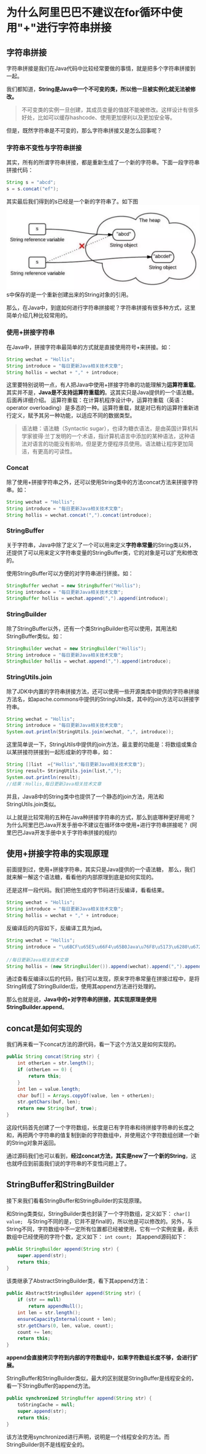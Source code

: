 # 为什么阿里巴巴不建议在for循环中使用"+"进行字符串拼接 

## 字符串拼接  

字符串拼接是我们在Java代码中比较经常要做的事情，就是把多个字符串拼接到一起。 

我们都知道，**String是Java中一个不可变的类，所以他一旦被实例化就无法被修改。**

>不可变类的实例一旦创建，其成员变量的值就不能被修改。这样设计有很多好处，比如可以缓存hashcode、使用更加便利以及更加安全等。 

但是，既然字符串是不可变的，那么字符串拼接又是怎么回事呢？ 

### 字符串不变性与字符串拼接
其实，所有的所谓字符串拼接，都是重新生成了一个新的字符串。下面一段字符串拼接代码： 

```java
String s = "abcd"; 
s = s.concat("ef"); 
```
其实最后我们得到的s已经是一个新的字符串了。如下图  
![title](https://raw.githubusercontent.com/lllpla/img/master/gitnote/2020/04/11/1586598030950-1586598031667.png)
s中保存的是一个重新创建出来的String对象的引用。 

那么，在Java中，到底如何进行字符串拼接呢？字符串拼接有很多种方式，这里简单介绍几种比较常用的。 

### 使用+拼接字符串

在Java中，拼接字符串最简单的方式就是直接使用符号+来拼接。如： 
```java
String wechat = "Hollis"; 
String introduce = "每日更新Java相关技术文章"; 
String hollis = wechat + "," + introduce; 
```
这里要特别说明一点，有人把Java中使用+拼接字符串的功能理解为**运算符重载**。其实并不是，**Java是不支持运算符重载的**。这其实只是Java提供的一个语法糖。后面再详细介绍。 
运算符重载：在计算机程序设计中，运算符重载（英语：operator overloading）是多态的一种。运算符重载，就是对已有的运算符重新进行定义，赋予其另一种功能，以适应不同的数据类型。 

>语法糖：语法糖（Syntactic sugar），也译为糖衣语法，是由英国计算机科学家彼得·兰丁发明的一个术语，指计算机语言中添加的某种语法，这种语法对语言的功能没有影响，但是更方便程序员使用。语法糖让程序更加简洁，有更高的可读性。 

### Concat 
除了使用+拼接字符串之外，还可以使用String类中的方法concat方法来拼接字符串。如： 
```java
String wechat = "Hollis"; 
String introduce = "每日更新Java相关技术文章"; 
String hollis = wechat.concat(",").concat(introduce);
```
### StringBuffer 

关于字符串，Java中除了定义了一个可以用来定义**字符串常量**的String类以外，还提供了可以用来定义字符串变量的StringBuffer类，它的对象是可以扩充和修改的。 

使用StringBuffer可以方便的对字符串进行拼接。如： 
```java
StringBuffer wechat = new StringBuffer("Hollis"); 
String introduce = "每日更新Java相关技术文章"; 
StringBuffer hollis = wechat.append(",").append(introduce); 
```
### StringBuilder 

除了StringBuffer以外，还有一个类StringBuilder也可以使用，其用法和StringBuffer类似。如： 
```java
StringBuilder wechat = new StringBuilder("Hollis"); 
String introduce = "每日更新Java相关技术文章"; 
StringBuilder hollis = wechat.append(",").append(introduce); 
```
### StringUtils.join 

除了JDK中内置的字符串拼接方法，还可以使用一些开源类库中提供的字符串拼接方法名，如apache.commons中提供的StringUtils类，其中的join方法可以拼接字符串。 
```java
String wechat = "Hollis"; 
String introduce = "每日更新Java相关技术文章"; 
System.out.println(StringUtils.join(wechat, ",", introduce)); 
```
这里简单说一下，StringUtils中提供的join方法，最主要的功能是：将数组或集合以某拼接符拼接到一起形成新的字符串，如： 
```java
String []list  ={"Hollis","每日更新Java相关技术文章"}; 
String result= StringUtils.join(list,","); 
System.out.println(result); 
//结果：Hollis,每日更新Java相关技术文章 
```
并且，Java8中的String类中也提供了一个静态的join方法，用法和StringUtils.join类似。 

以上就是比较常用的五种在Java种拼接字符串的方式，那么到底哪种更好用呢？为什么阿里巴巴Java开发手册中不建议在循环体中使用+进行字符串拼接呢？ 
(阿里巴巴Java开发手册中关于字符串拼接的规约) 

## 使用+拼接字符串的实现原理 
前面提到过，使用+拼接字符串，其实只是Java提供的一个语法糖， 那么，我们就来解一解这个语法糖，看看他的内部原理到底是如何实现的。 

还是这样一段代码。我们把他生成的字节码进行反编译，看看结果。 
```java
String wechat = "Hollis"; 
String introduce = "每日更新Java相关技术文章"; 
String hollis = wechat + "," + introduce; 
```
反编译后的内容如下，反编译工具为jad。 
```java
String wechat = "Hollis"; 
String introduce = "\u6BCF\u65E5\u66F4\u65B0Java\u76F8\u5173\u6280\u672F\u6587\u7AE0"; 

//每日更新Java相关技术文章 
String hollis = (new StringBuilder()).append(wechat).append(",").append(introduce).toString(); 
```
通过查看反编译以后的代码，我们可以发现，原来字符串常量在拼接过程中，是将String转成了StringBuilder后，使用其append方法进行处理的。 

那么也就是说，**Java中的+对字符串的拼接，其实现原理是使用StringBuilder.append**。 
## concat是如何实现的 

我们再来看一下concat方法的源代码，看一下这个方法又是如何实现的。 
```java
public String concat(String str) { 
    int otherLen = str.length(); 
    if (otherLen == 0) { 
        return this; 
    } 
    int len = value.length; 
    char buf[] = Arrays.copyOf(value, len + otherLen); 
    str.getChars(buf, len); 
    return new String(buf, true); 
} 
```
这段代码首先创建了一个字符数组，长度是已有字符串和待拼接字符串的长度之和，再把两个字符串的值复制到新的字符数组中，并使用这个字符数组创建一个新的String对象并返回。 

通过源码我们也可以看到，**经过concat方法，其实是new了一个新的String**，这也就呼应到前面我们说的字符串的不变性问题上了。 

## StringBuffer和StringBuilder 

接下来我们看看StringBuffer和StringBuilder的实现原理。 

和String类类似，StringBuilder类也封装了一个字符数组，定义如下： 
```char[] value; ```
与String不同的是，它并不是final的，所以他是可以修改的。另外，与String不同，字符数组中不一定所有位置都已经被使用，它有一个实例变量，表示数组中已经使用的字符个数，定义如下： 
```int count; ```
其append源码如下： 
```java
public StringBuilder append(String str) { 
    super.append(str); 
    return this; 
} 
```
该类继承了AbstractStringBuilder类，看下其append方法： 
```java
public AbstractStringBuilder append(String str) { 
    if (str == null) 
        return appendNull(); 
    int len = str.length(); 
    ensureCapacityInternal(count + len); 
    str.getChars(0, len, value, count); 
    count += len; 
    return this; 
} 
```
**append会直接拷贝字符到内部的字符数组中，如果字符数组长度不够，会进行扩展。**

StringBuffer和StringBuilder类似，最大的区别就是StringBuffer是线程安全的，看一下StringBuffer的append方法。 
```java
public synchronized StringBuffer append(String str) { 
    toStringCache = null; 
    super.append(str); 
    return this; 
} 
```
该方法使用synchronized进行声明，说明是一个线程安全的方法。而StringBuilder则不是线程安全的。 

 